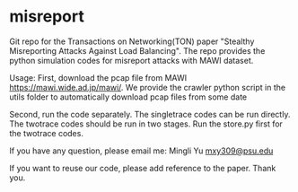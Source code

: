 # misreport

Git repo for the Transactions on Networking(TON) paper "Stealthy Misreporting Attacks Against Load Balancing". The repo provides the python simulation codes for misreport attacks with MAWI dataset.

Usage:
First, download the pcap file from MAWI https://mawi.wide.ad.jp/mawi/. We provide the crawler python script in the utils folder to automatically download pcap files from some date

Second, run the code separately. The singletrace codes can be run directly. The twotrace codes should be run in two stages. Run the store.py first for the twotrace codes.

If you have any question, please email me: Mingli Yu mxy309@psu.edu

If you want to reuse our code, please add reference to the paper. Thank you.

